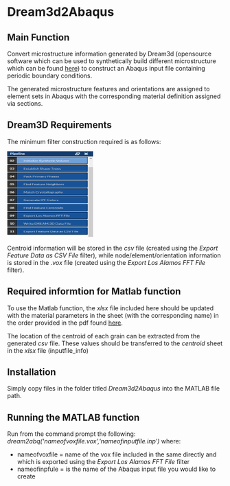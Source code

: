 # Dream3d2Abaqus
## Main Function
Convert microstructure information generated by Dream3d (opensource software which can be used to synthetically build different microstructure which can be found [here](http://dream3d.bluequartz.net/)) to construct an Abaqus input file containing periodic boundary conditions.

The generated microstructure features and orientations are assigned to element sets in Abaqus with the corresponding material definition assigned via sections.
## Dream3D Requirements
The minimum filter construction required is as follows:

<img src="/Images/minimum_filter_pipeline.png" width="200" height="200">

Centroid information will be stored in the *csv* file (created using the *Export Feature Data as CSV File* filter), while node/element/orientation information is stored in the *.vox* file (created using the *Export Los Alamos FFT File* filter).
## Required informtion for Matlab function
To use the Matlab function, the *xlsx* file included here should be updated with the material parameters in the sheet (with the corresponding name) in the order provided in the pdf found [here](http://www.columbia.edu/~jk2079/Kysar_Research_Laboratory/Single_Crystal_UMAT.html). 

The location of the centroid of each grain can be extracted from the generated *csv* file.  These values should be transferred to the *centroid* sheet in the *xlsx* file (inputfile_info)

## Installation
Simply copy files in the folder titled *Dream3d2Abaqus* into the MATLAB file path.

## Running the MATLAB function
Run from the command prompt the following:
*dream2abq('nameofvoxfile.vox','nameofinputfile.inp')*
where:
* nameofvoxfile = name of the vox file included in the same directly and which is exported using the *Export Los Alamos FFT File* filter
* nameofinpfule = is the name of the Abaqus input file you would like to create
